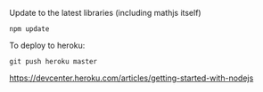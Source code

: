 Update to the latest libraries (including mathjs itself)

    npm update

To deploy to heroku:

    git push heroku master

https://devcenter.heroku.com/articles/getting-started-with-nodejs

